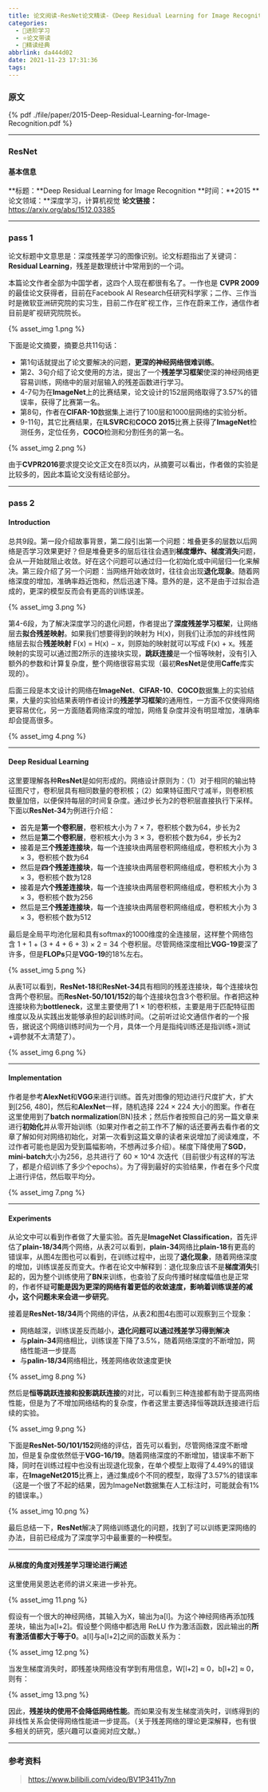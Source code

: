 ```yaml
---
title: 论文阅读-ResNet论文精读-《Deep Residual Learning for Image Recognition》
categories:
  - 🌙进阶学习
  - ⭐论文带读
  - 💫精读经典
abbrlink: da444d02
date: 2021-11-23 17:31:36
tags:
---
```


### 原文

{% pdf ./file/paper/2015-Deep-Residual-Learning-for-Image-Recognition.pdf %}

***

<!--more-->

### ResNet

#### 基本信息

**标题：**Deep Residual Learning for Image Recognition
**时间：**2015
**论文领域：**深度学习，计算机视觉
**论文链接：**<https://arxiv.org/abs/1512.03385>

***

### pass 1

论文标题中文意思是：深度残差学习的图像识别。论文标题指出了关键词：**Residual Learning**，残差是数理统计中常用到的一个词。

本篇论文作者全部为中国学者，这四个人现在都很有名了。一作也是 **CVPR 2009** 的最佳论文获得者，目前在Facebook AI Research任研究科学家；二作、三作当时是微软亚洲研究院的实习生，目前二作在旷视工作，三作在蔚来工作，通信作者目前是旷视研究院院长。

{% asset_img 1.png %}

下面是论文摘要，摘要总共11句话：
- 第1句话就提出了论文要解决的问题，**更深的神经网络很难训练**。
- 第2、3句介绍了论文使用的方法，提出了一个**残差学习框架**使深的神经网络更容易训练，网络中的层对层输入的残差函数进行学习。
- 4-7句为在**ImageNet**上的比赛结果，论文设计的152层网络取得了3.57%的错误率，获得了比赛第一名。
- 第8句，作者在**CIFAR-10**数据集上进行了100层和1000层网络的实验分析。
- 9-11句，其它比赛结果，在**ILSVRC**和**COCO 2015**比赛上获得了**ImageNet**检测任务，定位任务，**COCO**检测和分割任务的第一名。

{% asset_img 2.png %}

由于**CVPR2016**要求提交论文正文在8页以内，从摘要可以看出，作者做的实验是比较多的，因此本篇论文没有结论部分。

***

### pass 2

#### Introduction

总共9段。第一段介绍故事背景，第二段引出第一个问题：堆叠更多的层数以后网络是否学习效果更好？但是堆叠更多的层后往往会遇到**梯度爆炸、梯度消失**问题，会从一开始就阻止收敛。好在这个问题可以通过归一化初始化或中间层归一化来解决。第三段介绍了另一个问题：当网络开始收敛时，往往会出现**退化现象**。随着网络深度的增加，准确率趋近饱和，然后迅速下降。意外的是，这不是由于过拟合造成的，更深的模型反而会有更高的训练误差。

{% asset_img 3.png %}

第4-6段，为了解决深度学习的退化问题，作者提出了**深度残差学习框架**，让网络层去**拟合残差映射**。如果我们想要得到的映射为 H(x)，则我们让添加的非线性网络层去拟合**残差映射** F(x) = H(x) − x，则原始的映射就可以写成 F(x) + x。残差映射的实现可以通过图2所示的连接块实现，**跳跃连接**是一个恒等映射，没有引入额外的参数和计算复杂度，整个网络很容易实现（最初**ResNet**是使用**Caffe**库实现的）。

后面三段是本文设计的网络在**ImageNet**、**CIFAR-10**、**COCO**数据集上的实验结果，大量的实验结果表明作者设计的**残差学习框架**的通用性，一方面不仅使得网络更容易优化，另一方面随着网络深度的增加，网络复杂度并没有明显增加，准确率却会提高很多。

{% asset_img 4.png %}

***

#### Deep Residual Learning

这里要理解各种**ResNet**是如何形成的。网络设计原则为：（1）对于相同的输出特征图尺寸，卷积层具有相同数量的卷积核；（2）如果特征图尺寸减半，则卷积核数量加倍，以便保持每层的时间复杂度。通过步长为2的卷积层直接执行下采样。下面以**ResNet-34**为例进行介绍：
- 首先是**第一个卷积层**，卷积核大小为 7 × 7，卷积核个数为64，步长为2
- 然后是**第二个卷积层**，卷积核大小为 3 × 3，卷积核个数为64，步长为2
- 接着是**三个残差连接块**，每一个连接块由两层卷积网络组成，卷积核大小为 3 × 3，卷积核个数为64
- 然后是**四个残差连接块**，每一个连接块由两层卷积网络组成，卷积核大小为 3 × 3，卷积核个数为128
- 接着是**六个残差连接块**，每一个连接块由两层卷积网络组成，卷积核大小为 3 × 3，卷积核个数为256
- 然后是**三个残差连接块**，每一个连接块由两层卷积网络组成，卷积核大小为 3 × 3，卷积核个数为512

最后是全局平均池化层和具有softmax的1000维度的全连接层，这样整个网络包含 1 + 1 + (3 + 4 + 6 + 3) × 2 = 34 个卷积层。尽管网络深度相比**VGG-19**要深了许多，但是**FLOPs**只是**VGG-19**的18%左右。

{% asset_img 5.png %}

从表1可以看到，**ResNet-18**和**ResNet-34**具有相同的残差连接块，每个连接块包含两个卷积层。而**ResNet-50/101/152**的每个连接块包含3个卷积层。作者把这种连接块称为**bottleneck**，这里主要使用了1 × 1的卷积核，主要是用于匹配特征图维度以及从实践出发能够承担的起训练时间。（之前听过论文通信作者的一个报告，据说这个网络训练时间为一个月，具体一个月是指纯训练还是指训练+测试+调参就不太清楚了）。

{% asset_img 6.png %}

***

#### Implementation

作者是参考**AlexNet**和**VGG**来进行训练。首先对图像的短边进行尺度扩大，扩大到[256, 480]，然后和**AlexNet**一样，随机选择 224 × 224 大小的图案。作者在这里使用到了**batch normalization**(BN)技术；然后作者按照自己的另一篇文章来进行**初始化**并从零开始训练（如果对作者之前工作不了解的话还要再去看作者的文章了解如何对网络初始化，对第一次看到这篇文章的读者来说增加了阅读难度，不过作者可能也是因为受到篇幅影响，不想再过多介绍）。梯度下降使用了**SGD**，**mini-batch**大小为256，总共进行了 60 × 10^4 次迭代（目前很少有这样的写法了，都是介绍训练了多少个epochs）。为了得到最好的实验结果，作者在多个尺度上进行评估，然后取平均分。

{% asset_img 7.png %}

***

#### Experiments

从论文中可以看到作者做了大量实验。首先是**ImageNet Classification**，首先评估了**plain-18/34**两个网络，从表2可以看到，**plain-34**网络比**plain-18**有更高的错误率，从图4左图也可以看到，在训练过程中，出现了**退化现象**，随着网络深度的增加，训练误差反而变大。作者在论文中解释到：退化现象应该不是**梯度消失**引起的，因为整个训练使用了**BN**来训练，也查验了反向传播时梯度幅值也是正常的，作者怀疑**可能是因为更深的网络有着更低的收敛速度，影响着训练误差的减小，这个问题未来会进一步研究**。

接着是**ResNet-18/34**两个网络的评估，从表2和图4右图可以观察到三个现象：
- 网络越深，训练误差反而越小，**退化问题可以通过残差学习得到解决**
- 与**plain-34**网络相比，训练误差下降了3.5%，随着网络深度的不断增加，网络性能进一步提高
- 与**palin-18/34**网络相比，残差网络收敛速度更快

{% asset_img 8.png %}

然后是**恒等跳跃连接和投影跳跃连接**的对比，可以看到三种连接都有助于提高网络性能，但是为了不增加网络结构的复杂度，作者这里主要选择恒等跳跃连接进行后续的实验。

{% asset_img 9.png %}

下面是**ResNet-50/101/152**网络的评估，首先可以看到，尽管网络深度不断增加，但是复杂度依然低于**VGG-16/19**。随着网络深度的不断增加，错误率不断下降，同时在训练过程中也没有出现退化现象，在单个模型上取得了4.49%的错误率，在**ImageNet2015**比赛上，通过集成6个不同的模型，取得了3.57%的错误率（这是一个很了不起的结果，因为ImageNet数据集在人工标注时，可能就会有1%的错误率。）

{% asset_img 10.png %}

最后总结一下，**ResNet**解决了网络训练退化的问题，找到了可以训练更深网络的办法，目前已经成为了深度学习中最重要的一种模型。

***

#### 从梯度的角度对残差学习理论进行阐述

这里使用吴恩达老师的讲义来进一步补充。

{% asset_img 11.png %}

假设有一个很大的神经网络，其输入为X，输出为a[l]。为这个神经网络再添加残差块，输出为a[l+2]。假设整个网络中都选用 ReLU 作为激活函数，因此输出的**所有激活值都大于等于0**。a[l]与a[l+2]之间的函数关系为：

{% asset_img 12.png %}

当发生梯度消失时，即残差块网络没有学到有用信息，W[l+2] ≈ 0，b[l+2] ≈ 0，则有：

{% asset_img 13.png %}

因此，**残差块的使用不会降低网络性能**。而如果没有发生梯度消失时，训练得到的非线性关系会使得网络性能进一步提高。（关于残差网络的理论更深解释，也有很多相关的研究，感兴趣可以查阅对应文献。）

***

### 参考资料

> <https://www.bilibili.com/video/BV1P3411y7nn>

